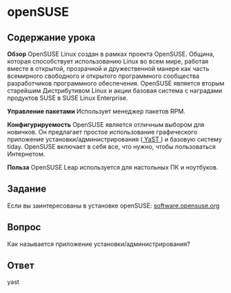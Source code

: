 # openSUSE

## Содержание урока

<b>Обзор</b>
OpenSUSE Linux создан в рамках проекта OpenSUSE. Община, которая способствует использованию Linux во всем мире, работая вместе в открытой, прозрачной и дружественной манере как часть всемирного свободного и открытого программного сообщества разработчиков программного обеспечения. OpenSUSE является вторым старейшим Дистрибутивом Linux и акции базовая система с наградами продуктов SUSE в SUSE Linux Enterprise.

<b>Управление пакетами</b>
Использует менеджер пакетов RPM.

<b>Конфигурируемость</b>
OpenSUSE является отличным выбором для новичков. Он предлагает простое использование графического приложение установки/администрирования (<a href="http://yast.github.io/"> YaST </a>) и базовую систему tiday. OpenSUSE включает в себя все, что нужно, чтобы пользоваться Интернетом.

<b>Польза</b>
OpenSUSE Leap используется для настольных ПК и ноутбуков.

## Задание

Если вы заинтересованы в установке openSUSE: <a href='https://software.opensuse.org/'>software.opensuse.org</a>

## Вопрос

Как называется приложение установки/администрирования?

## Ответ

yast
